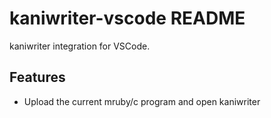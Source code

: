 # kaniwriter-vscode README

kaniwriter integration for VSCode.

## Features

- Upload the current mruby/c program and open kaniwriter
